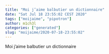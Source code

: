 ```yaml
---
title: "Moi j’aime balbutier un dictionnaire"
date: "Sat Jul 18 23:55:02 CEST 2020"
tags: ["moijaime", "pipotron"]
author: m1ch3l
categories: ["generated"]
slug: "moijaime/2020-07-18-23:55:02"
---
```


Moi j’aime balbutier un dictionnaire
